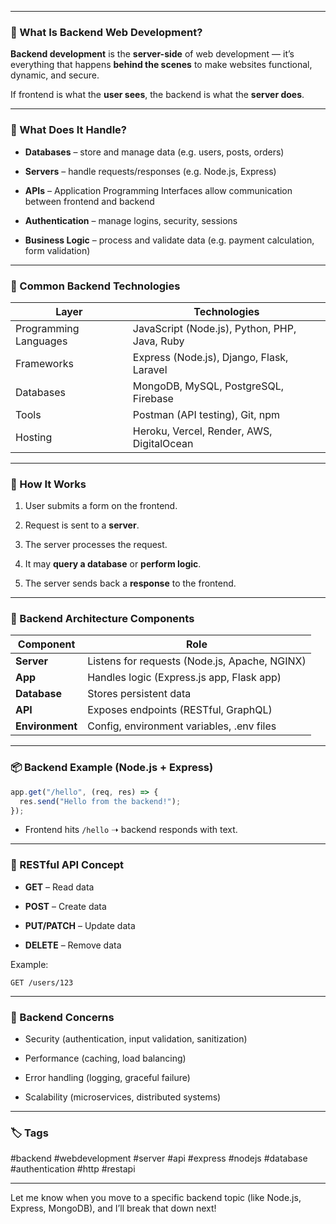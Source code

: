 
---

### 🧠 What Is Backend Web Development?

**Backend development** is the **server-side** of web development — it’s everything that happens **behind the scenes** to make websites functional, dynamic, and secure.

If frontend is what the **user sees**, the backend is what the **server does**.

---

### 🔧 What Does It Handle?

- **Databases** – store and manage data (e.g. users, posts, orders)
    
- **Servers** – handle requests/responses (e.g. Node.js, Express)
    
- **APIs** – Application Programming Interfaces allow communication between frontend and backend
    
- **Authentication** – manage logins, security, sessions
    
- **Business Logic** – process and validate data (e.g. payment calculation, form validation)
    

---

### 🧰 Common Backend Technologies

|Layer|Technologies|
|---|---|
|Programming Languages|JavaScript (Node.js), Python, PHP, Java, Ruby|
|Frameworks|Express (Node.js), Django, Flask, Laravel|
|Databases|MongoDB, MySQL, PostgreSQL, Firebase|
|Tools|Postman (API testing), Git, npm|
|Hosting|Heroku, Vercel, Render, AWS, DigitalOcean|

---

### 🔁 How It Works

1. User submits a form on the frontend.
    
2. Request is sent to a **server**.
    
3. The server processes the request.
    
4. It may **query a database** or **perform logic**.
    
5. The server sends back a **response** to the frontend.
    

---

### 🧱 Backend Architecture Components

|Component|Role|
|---|---|
|**Server**|Listens for requests (Node.js, Apache, NGINX)|
|**App**|Handles logic (Express.js app, Flask app)|
|**Database**|Stores persistent data|
|**API**|Exposes endpoints (RESTful, GraphQL)|
|**Environment**|Config, environment variables, .env files|

---

### 📦 Backend Example (Node.js + Express)

```javascript
app.get("/hello", (req, res) => {
  res.send("Hello from the backend!");
});
```

- Frontend hits `/hello` ➝ backend responds with text.
    

---

### 📡 RESTful API Concept

- **GET** – Read data
    
- **POST** – Create data
    
- **PUT/PATCH** – Update data
    
- **DELETE** – Remove data
    

Example:

```http
GET /users/123
```

---

### 🔐 Backend Concerns

- Security (authentication, input validation, sanitization)
    
- Performance (caching, load balancing)
    
- Error handling (logging, graceful failure)
    
- Scalability (microservices, distributed systems)
    

---

### 🏷️ Tags

#backend #webdevelopment #server #api #express #nodejs #database #authentication #http #restapi

---

Let me know when you move to a specific backend topic (like Node.js, Express, MongoDB), and I’ll break that down next!